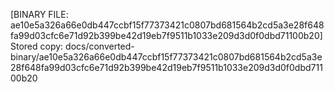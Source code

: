 [BINARY FILE: ae10e5a326a66e0db447ccbf15f77373421c0807bd681564b2cd5a3e28f648fa99d03cfc6e71d92b399be42d19eb7f9511b1033e209d3d0f0dbd71100b20]
Stored copy: docs/converted-binary/ae10e5a326a66e0db447ccbf15f77373421c0807bd681564b2cd5a3e28f648fa99d03cfc6e71d92b399be42d19eb7f9511b1033e209d3d0f0dbd71100b20
